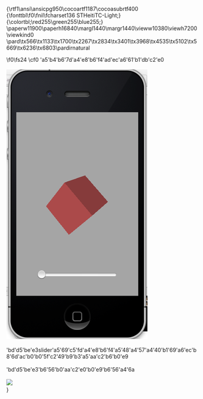 {\rtf1\ansi\ansicpg950\cocoartf1187\cocoasubrtf400
{\fonttbl\f0\fnil\fcharset136 STHeitiTC-Light;}
{\colortbl;\red255\green255\blue255;}
\paperw11900\paperh16840\margl1440\margr1440\vieww10380\viewh7200\viewkind0
\pard\tx566\tx1133\tx1700\tx2267\tx2834\tx3401\tx3968\tx4535\tx5102\tx5669\tx6236\tx6803\pardirnatural

\f0\fs24 \cf0 \'a5\'b4\'b6\'7d\'a4\'e8\'b6\'f4\'ad\'ec\'a6\'61\'b1\'db\'c2\'e0\
<br><img src="pic8.png">\
<br>\'bd\'d5\'be\'e3slider\'a5\'69\'c5\'fd\'a4\'e8\'b6\'f4\'a5\'48\'a4\'57\'a4\'40\'b1\'69\'a6\'ec\'b8\'6d\'ac\'b0\'b0\'5f\'c2\'49\'b9\'b3\'a5\'aa\'c2\'b6\'b0\'e9\
<br>\'bd\'d5\'be\'e3\'b6\'56\'b0\'aa\'c2\'e0\'b0\'e9\'b6\'56\'a4\'6a\
<br><img src="pic9.png">\
}